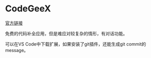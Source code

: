 # CodeGeeX

[官方链接](https://codegeex.cn/zh-CN)

免费的代码补全应用，但是难应对较复杂的情形，有对话功能。

可以在VS Code中下载扩展，如果安装了git插件，还能生成git commit的message。
